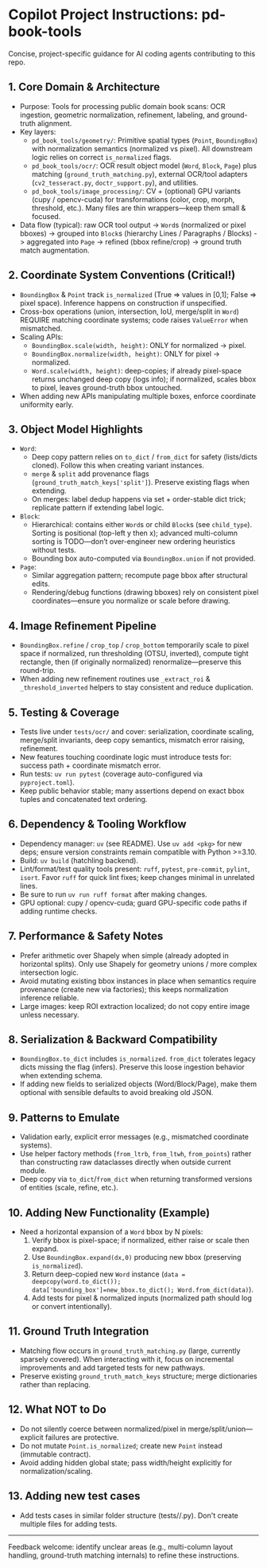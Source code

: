# Copilot Project Instructions: pd-book-tools

Concise, project-specific guidance for AI coding agents contributing to this repo.

## 1. Core Domain & Architecture
- Purpose: Tools for processing public domain book scans: OCR ingestion, geometric normalization, refinement, labeling, and ground-truth alignment.
- Key layers:
  - `pd_book_tools/geometry/`: Primitive spatial types (`Point`, `BoundingBox`) with normalization semantics (normalized vs pixel). All downstream logic relies on correct `is_normalized` flags.
  - `pd_book_tools/ocr/`: OCR result object model (`Word`, `Block`, `Page`) plus matching (`ground_truth_matching.py`), external OCR/tool adapters (`cv2_tesseract.py`, `doctr_support.py`), and utilities.
  - `pd_book_tools/image_processing/`: CV + (optional) GPU variants (cupy / opencv-cuda) for transformations (color, crop, morph, threshold, etc.). Many files are thin wrappers—keep them small & focused.
- Data flow (typical): raw OCR tool output -> `Word`s (normalized or pixel bboxes) -> grouped into `Block`s (hierarchy Lines / Paragraphs / Blocks) -> aggregated into `Page` -> refined (bbox refine/crop) -> ground truth match augmentation.

## 2. Coordinate System Conventions (Critical!)
- `BoundingBox` & `Point` track `is_normalized` (True => values in [0,1]; False => pixel space). Inference happens on construction if unspecified.
- Cross-box operations (union, intersection, IoU, merge/split in `Word`) REQUIRE matching coordinate systems; code raises `ValueError` when mismatched.
- Scaling APIs:
  - `BoundingBox.scale(width, height)`: ONLY for normalized -> pixel.
  - `BoundingBox.normalize(width, height)`: ONLY for pixel -> normalized.
  - `Word.scale(width, height)`: deep-copies; if already pixel-space returns unchanged deep copy (logs info); if normalized, scales bbox to pixel, leaves ground-truth bbox untouched.
- When adding new APIs manipulating multiple boxes, enforce coordinate uniformity early.

## 3. Object Model Highlights
- `Word`:
  - Deep copy pattern relies on `to_dict` / `from_dict` for safety (lists/dicts cloned). Follow this when creating variant instances.
  - `merge` & `split` add provenance flags (`ground_truth_match_keys['split']`). Preserve existing flags when extending.
  - On merges: label dedup happens via set + order-stable dict trick; replicate pattern if extending label logic.
- `Block`:
  - Hierarchical: contains either `Word`s or child `Block`s (see `child_type`). Sorting is positional (top-left y then x); advanced multi-column sorting is TODO—don’t over-engineer new ordering heuristics without tests.
  - Bounding box auto-computed via `BoundingBox.union` if not provided.
- `Page`:
  - Similar aggregation pattern; recompute page bbox after structural edits.
  - Rendering/debug functions (drawing bboxes) rely on consistent pixel coordinates—ensure you normalize or scale before drawing.

## 4. Image Refinement Pipeline
- `BoundingBox.refine` / `crop_top` / `crop_bottom` temporarily scale to pixel space if normalized, run thresholding (OTSU, inverted), compute tight rectangle, then (if originally normalized) renormalize—preserve this round-trip.
- When adding new refinement routines use `_extract_roi` & `_threshold_inverted` helpers to stay consistent and reduce duplication.

## 5. Testing & Coverage
- Tests live under `tests/ocr/` and cover: serialization, coordinate scaling, merge/split invariants, deep copy semantics, mismatch error raising, refinement.
- New features touching coordinate logic must introduce tests for: success path + coordinate mismatch error.
- Run tests: `uv run pytest` (coverage auto-configured via `pyproject.toml`).
- Keep public behavior stable; many assertions depend on exact bbox tuples and concatenated text ordering.

## 6. Dependency & Tooling Workflow
- Dependency manager: `uv` (see README). Use `uv add <pkg>` for new deps; ensure version constraints remain compatible with Python >=3.10.
- Build: `uv build` (hatchling backend).
- Lint/format/test quality tools present: `ruff`, `pytest`, `pre-commit`, `pylint`, `isort`. Favor `ruff` for quick lint fixes; keep changes minimal in unrelated lines.
- Be sure to run `uv run ruff format` after making changes.
- GPU optional: cupy / opencv-cuda; guard GPU-specific code paths if adding runtime checks.

## 7. Performance & Safety Notes
- Prefer arithmetic over Shapely when simple (already adopted in horizontal splits). Only use Shapely for geometry unions / more complex intersection logic.
- Avoid mutating existing bbox instances in place when semantics require provenance (create new via factories); this keeps normalization inference reliable.
- Large images: keep ROI extraction localized; do not copy entire image unless necessary.

## 8. Serialization & Backward Compatibility
- `BoundingBox.to_dict` includes `is_normalized`. `from_dict` tolerates legacy dicts missing the flag (infers). Preserve this loose ingestion behavior when extending schema.
- If adding new fields to serialized objects (Word/Block/Page), make them optional with sensible defaults to avoid breaking old JSON.

## 9. Patterns to Emulate
- Validation early, explicit error messages (e.g., mismatched coordinate systems).
- Use helper factory methods (`from_ltrb`, `from_ltwh`, `from_points`) rather than constructing raw dataclasses directly when outside current module.
- Deep copy via `to_dict`/`from_dict` when returning transformed versions of entities (scale, refine, etc.).

## 10. Adding New Functionality (Example)
- Need a horizontal expansion of a `Word` bbox by N pixels:
  1. Verify bbox is pixel-space; if normalized, either raise or scale then expand.
  2. Use `BoundingBox.expand(dx,0)` producing new bbox (preserving `is_normalized`).
  3. Return deep-copied new `Word` instance (`data = deepcopy(word.to_dict()); data['bounding_box']=new_bbox.to_dict(); Word.from_dict(data)`).
  4. Add tests for pixel & normalized inputs (normalized path should log or convert intentionally).

## 11. Ground Truth Integration
- Matching flow occurs in `ground_truth_matching.py` (large, currently sparsely covered). When interacting with it, focus on incremental improvements and add targeted tests for new pathways.
- Preserve existing `ground_truth_match_keys` structure; merge dictionaries rather than replacing.

## 12. What NOT to Do
- Do not silently coerce between normalized/pixel in merge/split/union—explicit failures are protective.
- Do not mutate `Point.is_normalized`; create new `Point` instead (immutable contract).
- Avoid adding hidden global state; pass width/height explicitly for normalization/scaling.

## 13. Adding new test cases
- Add tests cases in similar folder structure (tests/<submodule>/<class>.py). Don't create multiple files for adding tests.

---
Feedback welcome: identify unclear areas (e.g., multi-column layout handling, ground-truth matching internals) to refine these instructions.
